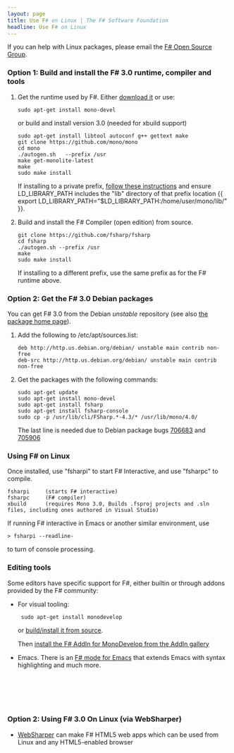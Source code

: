 ```yaml
---
layout: page
title: Use F# on Linux | The F# Software Foundation
headline: Use F# on Linux
---
```


If you can help with Linux packages, please email the [F# Open Source Group](http://fsharp.github.com).

                                                                  
### Option 1: Build and install the F# 3.0 runtime, compiler and tools


1. Get the runtime used by F#. Either [download it](http://www.go-mono.com/mono-downloads/download.html) or use:

       sudo apt-get install mono-devel
   
   or build and install version 3.0 (needed for xbuild support)
   
       sudo apt-get install libtool autoconf g++ gettext make
       git clone https://github.com/mono/mono
       cd mono
       ./autogen.sh   --prefix /usr
       make get-monolite-latest
       make
       sudo make install

   If installing to a private prefix, [follow these instructions](http://mono-project.com/Parallel_Mono_Environments) and ensure LD_LIBRARY_PATH includes the "lib" directory of that prefix location {{   export LD_LIBRARY_PATH="$LD_LIBRARY_PATH:/home/user/mono/lib/"  }}. 
   
2. Build and install the F# Compiler (open edition) from source. 

       git clone https://github.com/fsharp/fsharp
       cd fsharp
       ./autogen.sh --prefix /usr
       make
       sudo make install

   If installing to a different prefix, use the same prefix as for the F# runtime above.
   
### Option 2: Get the F# 3.0 Debian packages

You can get F# 3.0 from the Debian *unstable* repository (see also [the package home page](http://packages.qa.debian.org/f/fsharp.html)).

1. Add the following to /etc/apt/sources.list:

       deb http://http.us.debian.org/debian/ unstable main contrib non-free 
       deb-src http://http.us.debian.org/debian/ unstable main contrib non-free 
                       
2. Get the packages with the following commands:

       sudo apt-get update
       sudo apt-get install mono-devel
       sudo apt-get install fsharp
       sudo apt-get install fsharp-console
       sudo cp -p /usr/lib/cli/FSharp.*-4.3/* /usr/lib/mono/4.0/
       
   The last line is needed due to Debian package bugs [706683](http://bugs.debian.org/cgi-bin/bugreport.cgi?bug=706683) and [705906](http://bugs.debian.org/cgi-bin/bugreport.cgi?bug=705906) 


### Using F# on Linux

Once installed, use "fsharpi" to start F# Interactive, and use "fsharpc" to compile. 

    fsharpi     (starts F# interactive)
    fsharpc     (F# compiler)
    xbuild      (requires Mono 3.0, Builds .fsproj projects and .sln files, including ones authored in Visual Studio)

If running F# interactive in Emacs or another similar environment, use 
              
    > fsharpi --readline- 

to turn of console processing.                    

### Editing tools

Some editors have specific support for F#, either builtin or through addons provided by the F# community: 

* For visual tooling:

       sudo apt-get install monodevelop
  
  or [build/install it from source](http://github.com/mono/monodevelop).
  
  Then [install the F# AddIn for MonoDevelop from the AddIn gallery](http://fsharp.github.com/fsharpbinding) 

* Emacs. There is an [F# mode for Emacs](http://fsharp.github.com/fsharpbinding/) that extends Emacs with syntax highlighting and much more.

<br> </br>
<br> </br>

### Option 2: Using F# 3.0 On Linux (via WebSharper) 

* [WebSharper](http://www.websharper.com) can make F# HTML5 web apps which can be used from Linux and any HTML5-enabled browser

<br> </br>
<br> </br>


